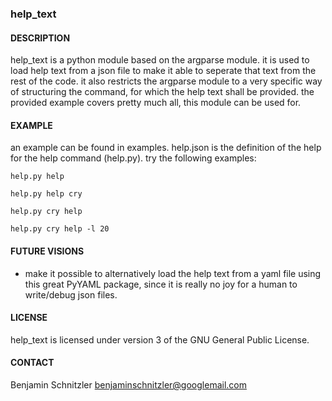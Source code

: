 ### help\_text 

#### DESCRIPTION

help\_text is a python module based on the argparse module. it is used to
load help text from a json file to make it able to seperate that text from the
rest of the code. it also restricts the argparse module to a very specific way
of structuring the command, for which the help text shall be provided. the
provided example covers pretty much all, this module can be used for.

#### EXAMPLE

an example can be found in examples. help.json is the definition of the help for the help command (help.py). try the following examples:

    help.py help

    help.py help cry

    help.py cry help

    help.py cry help -l 20

#### FUTURE VISIONS

- make it possible to alternatively load the help text from a yaml file using
  this great PyYAML package, since it is really no joy for a human to
  write/debug json files.

#### LICENSE

help\_text is licensed under version 3 of the GNU General Public License.

#### CONTACT

Benjamin Schnitzler <benjaminschnitzler@googlemail.com>

